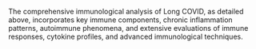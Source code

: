 The comprehensive immunological analysis of Long COVID, as detailed above, incorporates key immune components, chronic inflammation patterns, autoimmune phenomena, and extensive evaluations of immune responses, cytokine profiles, and advanced immunological techniques.